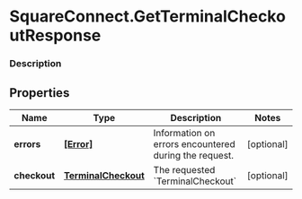 # SquareConnect.GetTerminalCheckoutResponse

### Description



## Properties
Name | Type | Description | Notes
------------ | ------------- | ------------- | -------------
**errors** | [**[Error]**](Error.md) | Information on errors encountered during the request. | [optional] 
**checkout** | [**TerminalCheckout**](TerminalCheckout.md) | The requested &#x60;TerminalCheckout&#x60; | [optional] 


